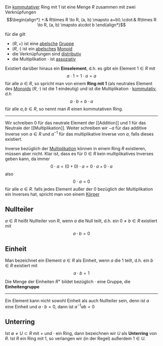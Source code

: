 


Ein [kommutativer](Kommutativgesetz.md) Ring mit $1$ ist eine Menge $R$ zusammen mit zwei Verknüpfungen
$$\begin{align*}
+:& R\times R \to R, (a, b) \mapsto a+b\\
\cdot:& R\times R \to R, (a, b) \mapsto a\cdot b
\end{align*}$$

für die gilt
- $(R, +)$ ist eine [abelsche](Gruppe.md#Abelsch) [Gruppe](Gruppe.md)
- $(R, \cdot)$ ist ein [abelsches](Gruppe.md#Abelsch) [Monoid](Gruppe.md#Monoid)
- die Verknüpfungen sind [distributiv](Distributivgesetz.md)
- die Multiplikation $\cdot$ ist [assoziativ](Assoziativgesetz.md)

Existiert darüber hinaus ein __Einselement__, d.h. es gibt ein Element $1\in R$ mit
$$a\cdot 1 = 1\cdot a = a$$
für alle $a\in R$, so spricht man von einem __Ring mit 1__ (als neutrales Element des [Monoids](Gruppe.md#Monoid) $(R, \cdot)$ ist die $1$ eindeutig) und ist
die Multiplikation $\cdot$ [kommutativ](Kommutativgesetz.md), d.h 
$$a\cdot b = b\cdot a$$
für alle $a, b \in R$, so nennt man $R$ einen kommutativen Ring.

---

Wir schreiben $0$ für das neutrale Element  der [[Addition]] und $1$ für das Neutrale der [[Multiplikation]]. Weiter schreiben wir $-a$ für das additive Inverse von $a\in R$ und $a^{-1}$ für das multiplikative Inverse von $a$, falls dieses existiert.

Inverse bezüglich der [Multiplikation](Multiplikation) können in einem Ring $R$ existieren, müssen aber nicht. Klar ist, dass es für $0\in R$ kein multiplikatives Inverses geben kann, da immer
$$0\cdot a = (0+0) \cdot a = 0\cdot a + 0\cdot a$$
also
$$0\cdot a = 0$$
für alle $a\in R$. falls jedes Element außer der $0$ bezüglich der Multiplikation ein Inverses hat, spricht man von einem [Körper](Körper.md)

## Nullteiler

$a\in R$ heißt Nullteiler von $R$, wenn $a$ die Null teilt, d.h. ein $0 \not= b\in R$ existiert mit $$a\cdot b = 0$$
## Einheit

Man bezeichnet ein Element $a\in R$ als Einheit, wenn $a$ die $1$ teilt, d.h. ein $b\in R$ existiert mit 
$$a\cdot b = 1$$
Die Menge der Einheiten $R^{\times}$ bildet bezüglich $\cdot$ eine Gruppe, die __Einheitengruppe__

---

Ein Element kann nicht sowohl Einheit als auch Nullteiler sein, denn ist $a$ eine Einheit und $a\cdot b = 0$, dann ist $a^{-1} ab =0$

## Unterring

Ist $\emptyset \not = U \subset R$ mit $+$ und $\cdot$ ein Ring, dann bezeichnen wir $U$ als __Unterring__ von $R$. Ist $R$ ein Ring mit $1$, so verlangen wir (in der Regel) außerdem $1\in U$.